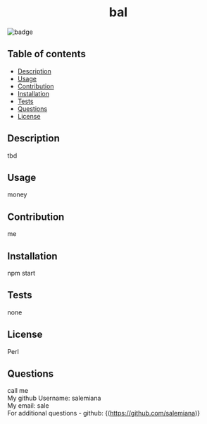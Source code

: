 
  <h1 align="center">bal</h1>

  ![badge](https://img.shields.io/badge/license-Perl-brightgreen)<br />
    

## Table of contents
- [Description](#description)
- [Usage](#usage)
- [Contribution](#contribution)
- [Installation](#installation)
- [Tests](#tests)
- [Questions](#questions)
- [License](#license)
    
    
## Description
tbd

## Usage
money

## Contribution
me

## Installation
npm start

## Tests
none

## License
Perl


## Questions
call me<br />
My github Username:  salemiana<br />
My email:  sale
<br />
For additional questions - github: {(https://github.com/salemiana)}